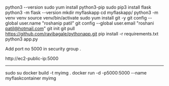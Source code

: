python3 --version
sudo yum install python3-pip
sudo pip3 install flask
python3 -m flask --version
mkdir myflaskapp
cd myflaskapp/
python3 -m venv venv
source venv/bin/activate
sudo yum install git -y
git config --global user.name "roshanip patil”
git config --global user.email "roshani patil@hotmail.com"
git init
git pull https://github.com/ravibagale/pythonapp.git
pip install -r requirements.txt
python3 app.py

Add port no 5000 in security group .

http://ec2-public-ip:5000

---------------------------------------------------------------------
sudo su
docker build -t myimg .
docker run -d -p5000:5000 --name myflaskcontainer myimg 
